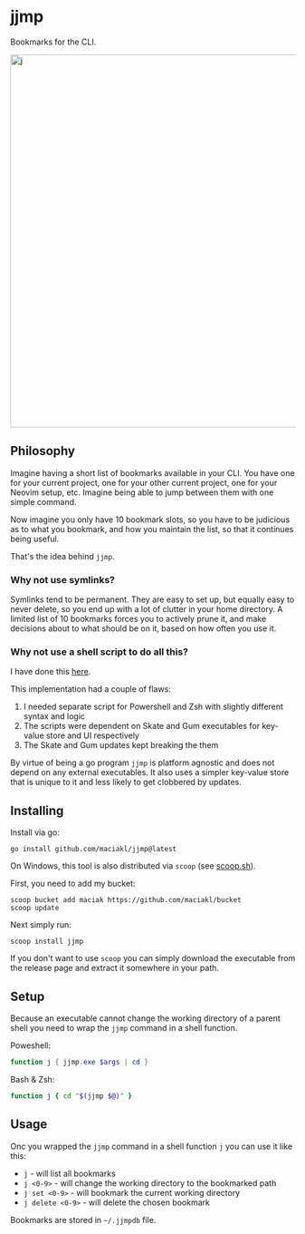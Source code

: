 # jjmp

Bookmarks for the CLI.

<img width="658" alt="j" src="https://github.com/user-attachments/assets/1762b829-1e62-4744-8fbb-e3f2ff241947">

## Philosophy

Imagine having a short list of bookmarks available in your CLI. You have one for your current project, one for your other current project, one for your Neovim setup, etc. Imagine being able to jump between them with one simple command.

Now imagine you only have 10 bookmark slots, so you have to be judicious as to what you bookmark, and how you maintain the list, so that it continues being useful.

That's the idea behind `jjmp`.

### Why not use symlinks?

Symlinks tend to be permanent. They are easy to set up, but equally easy to never delete, so you end up with a lot of clutter in your home directory. A limited list of 10 bookmarks forces you to actively prune it, and make decisions about to what should be on it, based on how often you use it.

### Why not use a shell script to do all this?

I have done this [here](https://gist.github.com/maciakl/b7f65bf40a1a78c06e6b0b058d76234f).

This implementation had a couple of flaws:

1. I needed separate script for Powershell and Zsh with slightly different syntax and logic
1. The scripts were dependent on Skate and Gum executables for key-value store and UI respectively
1. The Skate and Gum updates kept breaking the them

By virtue of being a go program `jjmp` is platform agnostic and does not depend on any external executables. It also uses a simpler key-value store that is unique to it and less likely to get clobbered by updates.


## Installing

 Install via go:
 
    go install github.com/maciakl/jjmp@latest
 
 On Windows, this tool is also distributed via `scoop` (see [scoop.sh](https://scoop.sh)).

 First, you need to add my bucket:

    scoop bucket add maciak https://github.com/maciakl/bucket
    scoop update

 Next simply run:
 
    scoop install jjmp

If you don't want to use `scoop` you can simply download the executable from the release page and extract it somewhere in your path.

## Setup

Because an executable cannot change the working directory of a parent shell you need to wrap the `jjmp` command in a shell function.

Poweshell:
```powershell
function j { jjmp.exe $args | cd }
```

Bash & Zsh:
```zsh
function j { cd "$(jjmp $@)" }
```

## Usage

Onc you wrapped the `jjmp` command in a shell function `j` you can use it like this:

- `j` - will list all bookmarks
- `j <0-9>` - will change the working directory to the bookmarked path
- `j set <0-9>` - will bookmark the current working directory
- `j delete <0-9>` - will delete the chosen bookmark

Bookmarks are stored in `~/.jjmpdb` file.
